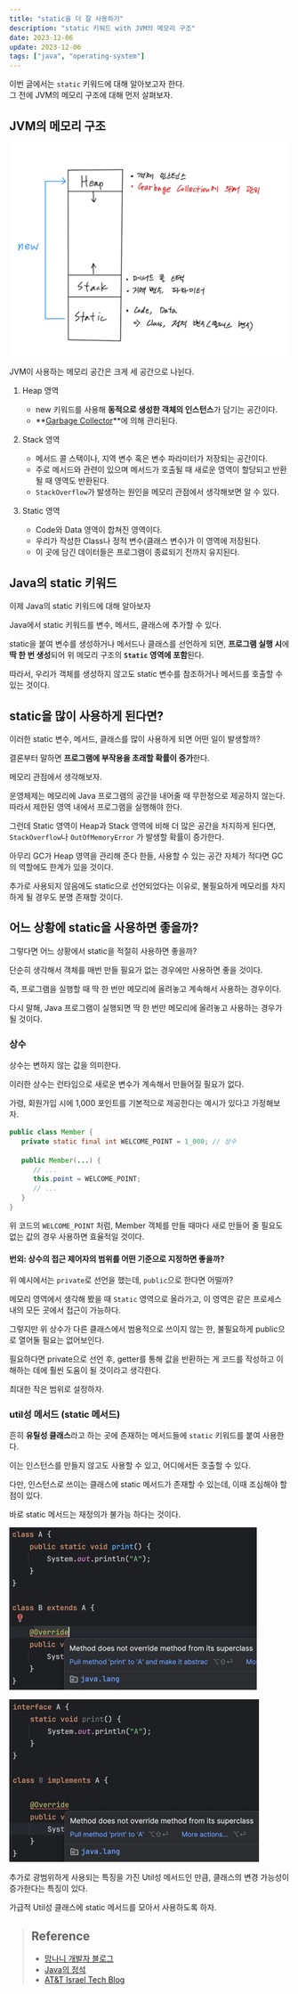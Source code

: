 ```yaml
---
title: "static을 더 잘 사용하기"
description: "static 키워드 with JVM의 메모리 구조"
date: 2023-12-06
update: 2023-12-06
tags: ["java", "operating-system"]
---
```


이번 글에서는 `static` 키워드에 대해 알아보고자 한다.<br>
그 전에 JVM의 메모리 구조에 대해 먼저 살펴보자.

## JVM의 메모리 구조

![메모리 구조](memory.jpeg)

JVM이 사용하는 메모리 공간은 크게 세 공간으로 나뉜다.

1. Heap 영역
   - new 키워드를 사용해 **동적으로 생성한 객체의 인스턴스**가 담기는 공간이다.
   - **[Garbage Collector](https://kdkdhoho.github.io/about-garbage-collection)**에 의해 관리된다.

2. Stack 영역
   - 메서드 콜 스택이나, 지역 변수 혹은 변수 파라미터가 저장되는 공간이다.
   - 주로 메서드와 관련이 있으며 메서드가 호출될 때 새로운 영역이 할당되고 반환될 때 영역도 반환된다.
   - `StackOverflow`가 발생하는 원인을 메모리 관점에서 생각해보면 알 수 있다.

3. Static 영역
   - Code와 Data 영역이 합쳐진 영역이다.
   - 우리가 작성한 Class나 정적 변수(클래스 변수)가 이 영역에 저장된다.
   - 이 곳에 담긴 데이터들은 프로그램이 종료되기 전까지 유지된다.

## Java의 static 키워드

이제 Java의 static 키워드에 대해 알아보자

Java에서 static 키워드를 변수, 메서드, 클래스에 추가할 수 있다.

static을 붙여 변수를 생성하거나 메서드나 클래스를 선언하게 되면, **프로그램 실행 시**에 **딱 한 번 생성**되어 위 메모리 구조의 **`Static` 영역에 포함**된다.

따라서, 우리가 객체를 생성하지 않고도 static 변수를 참조하거나 메서드를 호출할 수 있는 것이다.

## static을 많이 사용하게 된다면?

이러한 static 변수, 메서드, 클래스를 많이 사용하게 되면 어떤 일이 발생할까?

결론부터 말하면 **프로그램에 부작용을 초래할 확률이 증가**한다.

메모리 관점에서 생각해보자.

운영체제는 메모리에 Java 프로그램의 공간을 내어줄 때 무한정으로 제공하지 않는다.<br>
따라서 제한된 영역 내에서 프로그램을 실행해야 한다.

그런데 Static 영역이 Heap과 Stack 영역에 비해 더 많은 공간을 차지하게 된다면, `StackOverflow`나 `OutOfMemoryError` 가 발생할 확률이 증가한다.

아무리 GC가 Heap 영역을 관리해 준다 한들, 사용할 수 있는 공간 자체가 적다면 GC의 역할에도 한계가 있을 것이다.

추가로 사용되지 않음에도 static으로 선언되었다는 이유로, 불필요하게 메모리를 차지하게 될 경우도 분명 존재할 것이다.

## 어느 상황에 static을 사용하면 좋을까?

그렇다면 어느 상황에서 static을 적절히 사용하면 좋을까?

단순히 생각해서 객체를 매번 만들 필요가 없는 경우에만 사용하면 좋을 것이다.

즉, 프로그램을 실행할 때 딱 한 번만 메모리에 올려놓고 계속해서 사용하는 경우이다.

다시 말해, Java 프로그램이 실행되면 딱 한 번만 메모리에 올려놓고 사용하는 경우가 될 것이다.

### 상수

상수는 변하지 않는 값을 의미한다.

이러한 상수는 런타임으로 새로운 변수가 계속해서 만들어질 필요가 없다.

가령, 회원가입 시에 1,000 포인트를 기본적으로 제공한다는 예시가 있다고 가정해보자.

```java
public class Member {
   private static final int WELCOME_POINT = 1_000; // 상수
   
   public Member(...) {
      // ...
      this.point = WELCOME_POINT;
      // ...
   }
}
```

위 코드의 `WELCOME_POINT` 처럼, Member 객체를 만들 때마다 새로 만들어 줄 필요도 없는 값의 경우 사용하면 효율적일 것이다.

#### 번외: 상수의 접근 제어자의 범위를 어떤 기준으로 지정하면 좋을까?

위 예시에서는 `private`로 선언을 했는데, `public`으로 한다면 어떨까?

메모리 영역에서 생각해 봤을 때 `Static` 영역으로 올라가고, 이 영역은 같은 프로세스 내의 모든 곳에서 접근이 가능하다.

그렇지만 위 상수가 다른 클래스에서 범용적으로 쓰이지 않는 한, 불필요하게 public으로 열어둘 필요는 없어보인다.

필요하다면 private으로 선언 후, getter를 통해 값을 반환하는 게 코드를 작성하고 이해하는 데에 훨씬 도움이 될 것이라고 생각한다.

최대한 작은 범위로 설정하자.

### util성 메서드 (static 메서드)

흔히 **유틸성 클래스**라고 하는 곳에 존재하는 메서드들에 `static` 키워드를 붙여 사용한다.

이는 인스턴스를 만들지 않고도 사용할 수 있고, 어디에서든 호출할 수 있다.

다만, 인스턴스로 쓰이는 클래스에 static 메서드가 존재할 수 있는데, 이때 조심해야 할 점이 있다.

바로 static 메서드는 재정의가 불가능 하다는 것이다.

![클래스 상속 시](cannot-extends.png)

![인터페이스 구현 시](cannot-implements.png)

추가로 광범위하게 사용되는 특징을 가진 Util성 메서드인 만큼, 클래스의 변경 가능성이 증가한다는 특징이 있다.

가급적 Util성 클래스에 static 메서드를 모아서 사용하도록 하자.

> ## Reference
> - [망나니 개발자 블로그](https://mangkyu.tistory.com/47)
> - [Java의 정석](https://www.yes24.com/Product/Goods/24259565)
> - [AT&T Israel Tech Blog](https://medium.com/att-israel/should-you-avoid-using-static-ae4b58ca1de5)